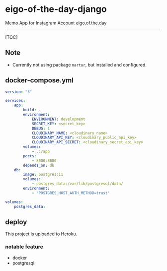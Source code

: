 # eigo-of-the-day-django

Memo App for Instagram Account eigo.of.the.day

---

[TOC]

## Note

- Currently not using package `martor`, but installed and configured.

## docker-compose.yml

```yaml
version: "3"

services:
    app:
        build: .
        environment:
            ENVIRONMENT: development
            SECRET_KEY: <secret_key>
            DEBUG: 1
            CLOUDINARY_NAME: <cloudinary_name>
            CLOUDINARY_API_KEY: <cloudinary_public_api_key>
            CLOUDINARY_API_SECRET: <cloudinary_secret_api_key>
        volumes:
            - .:/app
        ports:
            - 8000:8000
        depends_on: db
    db:
        image: postgres:11
        volumes:
            - postgres_data:/var/lib/postgresql/data/
        environment:
            - "POSTGRES_HOST_AUTH_METHOD=trust"

volumes:
    postgres_data:
```

## deploy

This project is uploaded to Heroku.

### notable feature

- docker
- postgresql
